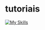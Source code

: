 # tutoriais



[![My Skills](https://skillicons.dev/icons?i=aws,gcp,azure,react,vue,flutter&perline=3)](https://skillicons.dev)
